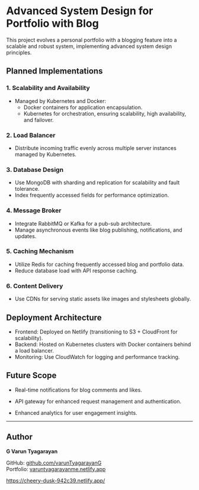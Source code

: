 
# Advanced System Design for Portfolio with Blog

This project evolves a personal portfolio with a blogging feature into a scalable and robust system, implementing advanced system design principles.

## Planned Implementations

### 1. **Scalability and Availability**
   - Managed by Kubernetes and Docker:
     - Docker containers for application encapsulation.
     - Kubernetes for orchestration, ensuring scalability, high availability, and failover.

### 2. **Load Balancer**
   - Distribute incoming traffic evenly across multiple server instances managed by Kubernetes.

### 3. **Database Design**
   - Use MongoDB with sharding and replication for scalability and fault tolerance.
   - Index frequently accessed fields for performance optimization.

### 4. **Message Broker**
   - Integrate RabbitMQ or Kafka for a pub-sub architecture.
   - Manage asynchronous events like blog publishing, notifications, and updates.

### 5. **Caching Mechanism**
   - Utilize Redis for caching frequently accessed blog and portfolio data.
   - Reduce database load with API response caching.

### 6. **Content Delivery**
   - Use CDNs for serving static assets like images and stylesheets globally.


## Deployment Architecture
   - Frontend: Deployed on Netlify (transitioning to S3 + CloudFront for scalability).
   - Backend: Hosted on Kubernetes clusters with Docker containers behind a load balancer.
   - Monitoring: Use CloudWatch for logging and performance tracking.

## Future Scope
   - Real-time notifications for blog comments and likes.

   - API gateway for enhanced request management and authentication.
   - Enhanced analytics for user engagement insights.

---

## Author
**G Varun Tyagarayan**

GitHub: [github.com/varunTyagarayanG](https://github.com/varunTyagarayanG)  
Portfolio: [varuntyagarayanme.netlify.app](https://varuntyagarayanme.netlify.app)

https://cheery-dusk-942c39.netlify.app/
